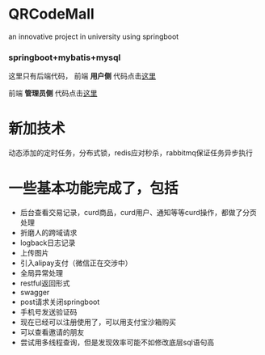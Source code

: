 # QRCodeMall
an innovative project in university using springboot
### springboot+mybatis+mysql
这里只有后端代码，
前端 __用户侧__ 代码点击[这里](https://github.com/PPeony/QrcodeMall-webfront)

前端 __管理员侧__ 代码点击[这里](https://github.com/PPeony/qrcode-admin-webfront)
# 新加技术
动态添加的定时任务，分布式锁，redis应对秒杀，rabbitmq保证任务异步执行
# 一些基本功能完成了，包括
- 后台查看交易记录，curd商品，curd用户、通知等等curd操作，都做了分页处理
- 折磨人的跨域请求
- logback日志记录
- 上传图片
- 引入alipay支付（微信正在交涉中）
- 全局异常处理
- restful返回形式
- swagger
- post请求关闭springboot
- 手机号发送验证码
- 现在已经可以注册使用了，可以用支付宝沙箱购买
- 可以查看邀请的朋友
- 尝试用多线程查询，但是发现效率可能不如修改底层sql语句高

